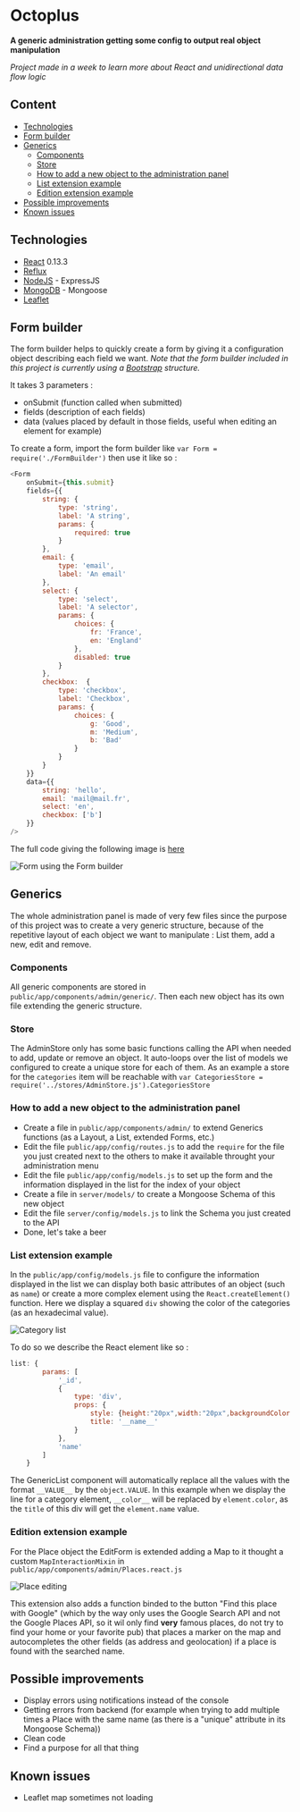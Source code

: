 # Octoplus
**A generic administration getting some config to output real object manipulation**

*Project made in a week to learn more about React and unidirectional data flow logic*

## Content

- [Technologies](#technologies)
- [Form builder](#form-builder)
- [Generics](#generics)
    - [Components](#components)
    - [Store](#store)
    - [How to add a new object to the administration panel](#how-to-add-a-new-object-to-the-administration-panel)
    - [List extension example](#list-extension-example)
    - [Edition extension example](#edition-extension-example)
- [Possible improvements](#possible-improvements)
- [Known issues](#known-issues)

## Technologies

- [React](https://facebook.github.io/react) 0.13.3
- [Reflux](https://github.com/spoike/refluxjs)
- [NodeJS](https://nodejs.org/) - ExpressJS
- [MongoDB](https://www.mongodb.org/) - Mongoose
- [Leaflet](http://leafletjs.com)

## Form builder
The form builder helps to quickly create a form by giving it a configuration object describing each field we want.
*Note that the form builder included in this project is currently using a [Bootstrap](http://getbootstrap.com/) structure.*

It takes 3 parameters :
- onSubmit (function called when submitted)
- fields (description of each fields)
- data (values placed by default in those fields, useful when editing an element for example)

To create a form, import the form builder like `var Form = require('./FormBuilder')` then use it like so :
```javascript
<Form
    onSubmit={this.submit}
    fields={{
        string: {
            type: 'string',
            label: 'A string',
            params: {
                required: true
            }
        },
        email: {
            type: 'email',
            label: 'An email'
        },
        select: {
            type: 'select',
            label: 'A selector',
            params: {
                choices: {
                    fr: 'France',
                    en: 'England'
                },
                disabled: true
            }
        },
        checkbox:  {
            type: 'checkbox',
            label: 'Checkbox',
            params: {
                choices: {
                    g: 'Good',
                    m: 'Medium',
                    b: 'Bad'
                }
            }
        }
    }}
    data={{
        string: 'hello',
        email: 'mail@mail.fr',
        select: 'en',
        checkbox: ['b']
    }}
/>
```
The full code giving the following image is [here](https://github.com/jebarjonet/Octoplus/blob/master/public/app/components/admin/FormTest.react.js)

![Form using the Form builder](https://cloud.githubusercontent.com/assets/4401230/7686691/fc112650-fd97-11e4-9f96-ca0e4698a0f6.png)

## Generics
The whole administration panel is made of very few files since the purpose of this project was to create a very generic structure, because of the repetitive layout of each object we want to manipulate : List them, add a new, edit and remove.

### Components
All generic components are stored in `public/app/components/admin/generic/`. Then each new object has its own file extending the generic structure.

### Store
The AdminStore only has some basic functions calling the API when needed to add, update or remove an object. It auto-loops over the list of models we configured to create a unique store for each of them. As an example a store for the `categories` item will be reachable with `var CategoriesStore = require('../stores/AdminStore.js').CategoriesStore`

### How to add a new object to the administration panel
- Create a file in `public/app/components/admin/` to extend Generics functions (as a Layout, a List, extended Forms, etc.)
- Edit the file `public/app/config/routes.js` to add the `require` for the file you just created next to the others to make it available throught your administration menu
- Edit the file `public/app/config/models.js` to set up the form and the information displayed in the list for the index of your object
- Create a file in `server/models/` to create a Mongoose Schema of this new object
- Edit the file `server/config/models.js` to link the Schema you just created to the API
- Done, let's take a beer

### List extension example
In the `public/app/config/models.js` file to configure the information displayed in the list we can display both basic attributes of an object (such as `name`) or create a more complex element using the `React.createElement()` function. Here we display a squared `div` showing the color of the categories (as an hexadecimal value).

![Category list](https://cloud.githubusercontent.com/assets/4401230/7685957/a2341002-fd92-11e4-9589-001e4c81d965.png)

To do so we describe the React element like so :
```javascript
list: {
        params: [
            '_id',
            {
                type: 'div',
                props: {
                    style: {height:"20px",width:"20px",backgroundColor:"#__color__"},
                    title: '__name__'
                }
            },
            'name'
        ]
    }
```
The GenericList component will automatically replace all the values with the format `__VALUE__` by the `object.VALUE`. In this example when we display the line for a category element, `__color__` will be replaced by `element.color`, as the `title` of this div will get the `element.name` value.

### Edition extension example
For the Place object the EditForm is extended adding a Map to it thought a custom `MapInteractionMixin` in `public/app/components/admin/Places.react.js`

![Place editing](https://cloud.githubusercontent.com/assets/4401230/7685959/a836eb1e-fd92-11e4-9290-01e040f930c5.png)

This extension also adds a function binded to the button "Find this place with Google" (which by the way only uses the Google Search API and not the Google Places API, so it wil only find **very** famous places, do not try to find your home or your favorite pub) that places a marker on the map and autocompletes the other fields (as address and geolocation) if a place is found with the searched name.

## Possible improvements
- Display errors using notifications instead of the console
- Getting errors from backend (for example when trying to add multiple times a Place with the same name (as there is a "unique" attribute in its Mongoose Schema))
- Clean code
- Find a purpose for all that thing

## Known issues
- Leaflet map sometimes not loading
